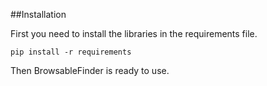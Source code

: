 ##Installation

First you need to install the libraries in the requirements file.

```pip install -r requirements```

Then BrowsableFinder is ready to use.
